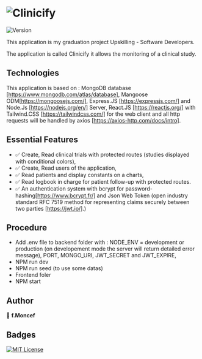 # ![Clinicify](https://user-images.githubusercontent.com/114942078/204480563-e5124f39-fdb7-42fc-ad55-66bbe6940207.png)

![Version](https://img.shields.io/badge/version-1.0-blue.svg?cacheSeconds=2592000)

This application is my graduation project Upskilling - Software Developers.

The application is called Clinicify it allows the monitoring of a clinical study.

## Technologies

This application is based on : MongoDB database [https://www.mongodb.com/atlas/database], Mangoose ODM[https://mongoosejs.com/], Express.JS [https://expressjs.com/] and Node.Js [https://nodejs.org/en/] Server, React.JS [https://reactjs.org/] with Tailwind.CSS [https://tailwindcss.com/] for the web client and all http requests will be handled by axios [https://axios-http.com/docs/intro].

## Essential Features

- ✅ Create, Read clinical trials with protected routes (studies displayed with conditional colors),
- ✅ Create, Read users of the application,
- ✅ Read patients and display constants on a charts,
- ✅ Read logbook in charge for patient follow-up with protected routes.
- ✅ An authentication system with bcrypt for password-hashing[https://www.bcrypt.fr/] and Json Web Token (open industry standard RFC 7519 method for representing claims securely between two parties [https://jwt.io/].)

## Procedure

- Add .env file to backend folder with : NODE_ENV = development or production (on developement mode the server will return detailed error message), PORT, MONGO_URI, JWT_SECRET and JWT_EXPIRE,
- NPM run dev
- NPM run seed (to use some datas)
- Frontend foler
- NPM start

## Author

👤 **f.Moncef**

## Badges

[![MIT License](https://img.shields.io/badge/License-MIT-green.svg)](https://choosealicense.com/licenses/mit/)

